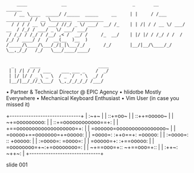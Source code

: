         ____             __                         _       __               ______
       / __ \____  _____/ /_____  _____     __     | |     / /___  _________/ / __ \________  __________
      / / / / __ \/ ___/ //_/ _ \/ ___/  __/ /_    | | /| / / __ \/ ___/ __  / /_/ / ___/ _ \/ ___/ ___/
     / /_/ / /_/ / /__/ ,< /  __/ /     /_  __/    | |/ |/ / /_/ / /  / /_/ / ____/ /  /  __(__  )__  )
    /_____/\____/\___/_/|_|\___/_/       /_/       |__/|__/\____/_/   \__,_/_/   /_/   \___/____/____/


      _      ____                      ____
     | | /| / / / ___    ___ ___ _    /  _/
     | |/ |/ / _ \ _ \  / _ `/  ' \  _/ /
     |__/|__/_//_\___/  \_,_/_/_/_/ /___/


• Partner & Technical Director @ EPIC Agency
• hlidotbe Mostly Everywhere
• Mechanical Keyboard Enthusiast
• Vim User (in case you missed it)

+------------------------------+
|                  :~+~        |
|               ::+=oo~        |
|           ::++=ooooo~        |
|         ~+=ooooooooo:        |
|     ::+=oooooooooooo==+:     |
|   +==ooooooooooooooooooo=+:  |
|   =oooooo=oooooooooooooooo~  |
|   =ooooo+==ooooooo=+=ooooo:  |
|   =oooo=: :++o==+:  =ooooo:  |
|  :=oooo=:    ::     +ooooo:  |
|  :=oooo=:           =oooo=:  |
|   =ooooo=+:      :+==ooooo:  |
|   =oooooooo=+~:+=oooooooo=:  |
|    ~+==ooo=+:: ~+==ooo=+::   |
|       :++~:       ~++~:      |
+------------------------------+


















































































slide 001
